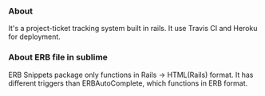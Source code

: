### About
It's a project-ticket tracking system built in rails. It use Travis CI and Heroku for deployment.

### About ERB file in sublime

ERB Snippets package only functions in Rails -> HTML(Rails) format. It has different triggers than ERBAutoComplete, which functions in ERB format.
